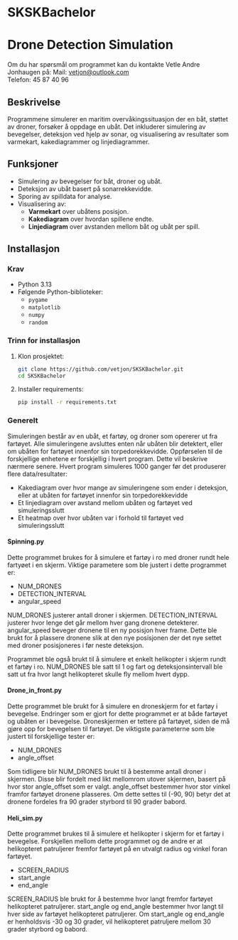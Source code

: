 # SKSKBachelor

# **Drone Detection Simulation**
Om du har spørsmål om programmet kan du kontakte Vetle Andre Jonhaugen på:
  Mail: vetjon@outlook.com  
  Telefon: 45 87 40 96

## **Beskrivelse**
Programmene simulerer en maritim overvåkingssituasjon der en båt, støttet av droner, forsøker å oppdage en ubåt. Det inkluderer simulering av bevegelser, deteksjon ved hjelp av sonar, og visualisering av resultater som varmekart, kakediagrammer og linjediagrammer.

## **Funksjoner**
- Simulering av bevegelser for båt, droner og ubåt.
- Deteksjon av ubåt basert på sonarrekkevidde.
- Sporing av spilldata for analyse.
- Visualisering av:
  - **Varmekart** over ubåtens posisjon.
  - **Kakediagram** over hvordan spillene endte.
  - **Linjediagram** over avstanden mellom båt og ubåt per spill.

## **Installasjon**
### **Krav**
- Python 3.13
- Følgende Python-biblioteker:
  - `pygame`
  - `matplotlib`
  - `numpy`
  - `random`

### **Trinn for installasjon**
1. Klon prosjektet:
   ```bash
   git clone https://github.com/vetjon/SKSKBachelor.git
   cd SKSKBachelor
2. Installer requirements:
   ```bash
   pip install -r requirements.txt

### Generelt
Simuleringen består av en ubåt, et fartøy, og droner som opererer ut fra fartøyet. Alle simuleringene avsluttes enten når ubåten blir detektert, eller om ubåten for fartøyet innenfor sin torpedorekkevidde. Oppførselen til de forskjellige enhetene er forskjellig i hvert program. Dette vil beskrive nærmere senere. Hvert program simuleres 1000 ganger før det produserer flere data/resultater:
  - Kakediagram over hvor mange av simuleringene som ender i deteksjon, eller at ubåten for fartøyet innenfor sin torpedorekkevidde
  - Et linjediagram over avstand mellom ubåten og fartøyet ved simuleringsslutt
  - Et heatmap over hvor ubåten var i forhold til fartøyet ved simuleringsslutt


#### Spinning.py
  Dette programmet brukes for å simulere et fartøy i ro med droner rundt hele fartyøet i en skjerm. Viktige parametere som ble justert i dette programmet er: 
  
  - NUM_DRONES
  - DETECTION_INTERVAL
  - angular_speed

  NUM_DRONES justerer antall droner i skjermen. DETECTION_INTERVAL justerer hvor lenge det går mellom hver gang dronene detekterer. angular_speed beveger dronene til en ny posisjon hver frame. Dette ble brukt for å plassere dronene slik at den nye posisjonen der det nye settet med droner posisjoneres i før neste deteksjon.

  Programmet ble også brukt til å simulere et enkelt helikopter i skjerm rundt et fartøy i ro. NUM_DRONES ble satt til 1 og fart og deteksjonsintervall ble satt ut fra hvor langt helikopteret skulle fly mellom hvert dypp.

#### Drone_in_front.py
Dette programmet ble brukt for å simulere en droneskjerm for et fartøy i bevegelse. Endringer som er gjort for dette programmet er at både fartøyet og ubåten er i bevegelse. Droneskjermen er tettere på fartøyet, siden de må gjøre opp for bevegelsen til fartøyet. De viktigste parameterne som ble justert til forskjellige tester er:

- NUM_DRONES
- angle_offset

Som tidligere blir NUM_DRONES brukt til å bestemme antall droner i skjermen. Disse blir fordelt med likt mellomrom utover skjermen, basert på hvor stor angle_offset som er valgt. angle_offset bestemmer hvor stor vinkel framfor fartøyet dronene plasseres. Om dette settes til (-90, 90) betyr det at dronene fordeles fra 90 grader styrbord til 90 grader babord.

#### Heli_sim.py
Dette programmet brukes til å simulere et helikopter i skjerm for et fartøy i bevegelse. Forskjellen mellom dette programmet og de andre er at helikopteret patruljerer fremfor fartøyet på en utvalgt radius og vinkel foran fartøyet.

- SCREEN_RADIUS
- start_angle
- end_angle

SCREEN_RADIUS ble brukt for å bestemme hvor langt fremfor fartøyet helikopteret patruljerer. start_angle og end_angle bestemmer hvor langt til hver side av fartøyet helikopteret patruljerer. Om start_angle og end_angle er henholdsvis -30 og 30 grader, vil helikopteret patruljere mellom 30 grader styrbord og babord.

